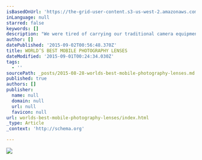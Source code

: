 ```yaml
---
isBasedOnUrl: 'https://the-grid-user-content.s3-us-west-2.amazonaws.com/2de43f0f-6686-4e12-9fc6-ea47c578db76.png'
inLanguage: null
starred: false
keywords: []
description: "We were tired of carrying our traditional camera equipment, but in using our phones we were unable to get the shots we wanted...we were missing moments. So we set out to make the phone a better camera with the world's best glass. http://momentlens.co/"
author: []
datePublished: '2015-09-02T00:56:48.370Z'
title: WORLD’S BEST MOBILE PHOTOGRAPHY LENSES
dateModified: '2015-09-01T00:24:34.030Z'
tags:
  - ''
sourcePath: _posts/2015-08-28-worlds-best-mobile-photography-lenses.md
published: true
authors: []
publisher:
  name: null
  domain: null
  url: null
  favicon: null
url: worlds-best-mobile-photography-lenses/index.html
_type: Article
_context: 'http://schema.org'

---
```

![](https://the-grid-user-content.s3-us-west-2.amazonaws.com/2de43f0f-6686-4e12-9fc6-ea47c578db76.png)